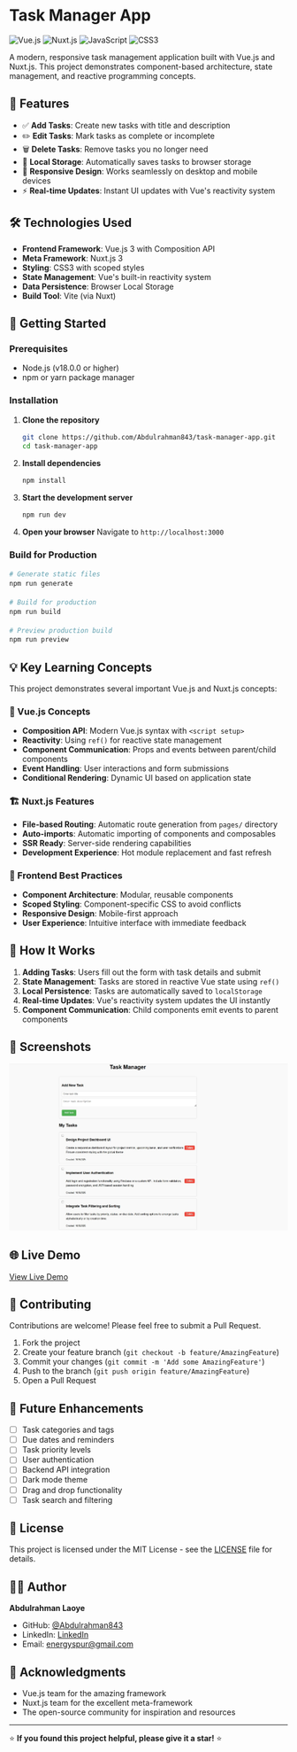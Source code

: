 # Task Manager App

![Vue.js](https://img.shields.io/badge/Vue.js-4FC08D?style=for-the-badge&logo=vue.js&logoColor=white)
![Nuxt.js](https://img.shields.io/badge/Nuxt.js-00DC82?style=for-the-badge&logo=nuxt.js&logoColor=white)
![JavaScript](https://img.shields.io/badge/JavaScript-F7DF1E?style=for-the-badge&logo=javascript&logoColor=black)
![CSS3](https://img.shields.io/badge/CSS3-1572B6?style=for-the-badge&logo=css3&logoColor=white)

A modern, responsive task management application built with Vue.js and Nuxt.js. This project demonstrates component-based architecture, state management, and reactive programming concepts.

## 🚀 Features

- ✅ **Add Tasks**: Create new tasks with title and description
- ✏️ **Edit Tasks**: Mark tasks as complete or incomplete
- 🗑️ **Delete Tasks**: Remove tasks you no longer need
- 💾 **Local Storage**: Automatically saves tasks to browser storage
- 📱 **Responsive Design**: Works seamlessly on desktop and mobile devices
- ⚡ **Real-time Updates**: Instant UI updates with Vue's reactivity system

## 🛠️ Technologies Used

- **Frontend Framework**: Vue.js 3 with Composition API
- **Meta Framework**: Nuxt.js 3
- **Styling**: CSS3 with scoped styles
- **State Management**: Vue's built-in reactivity system
- **Data Persistence**: Browser Local Storage
- **Build Tool**: Vite (via Nuxt)


## 🚦 Getting Started

### Prerequisites

- Node.js (v18.0.0 or higher)
- npm or yarn package manager

### Installation

1. **Clone the repository**
   ```bash
   git clone https://github.com/Abdulrahman843/task-manager-app.git
   cd task-manager-app
   ```

2. **Install dependencies**
   ```bash
   npm install
   ```

3. **Start the development server**
   ```bash
   npm run dev
   ```

4. **Open your browser**
   Navigate to `http://localhost:3000`

### Build for Production

```bash
# Generate static files
npm run generate

# Build for production
npm run build

# Preview production build
npm run preview
```

## 💡 Key Learning Concepts

This project demonstrates several important Vue.js and Nuxt.js concepts:

### 🔧 Vue.js Concepts
- **Composition API**: Modern Vue.js syntax with `<script setup>`
- **Reactivity**: Using `ref()` for reactive state management
- **Component Communication**: Props and events between parent/child components
- **Event Handling**: User interactions and form submissions
- **Conditional Rendering**: Dynamic UI based on application state

### 🏗️ Nuxt.js Features
- **File-based Routing**: Automatic route generation from `pages/` directory
- **Auto-imports**: Automatic importing of components and composables
- **SSR Ready**: Server-side rendering capabilities
- **Development Experience**: Hot module replacement and fast refresh

### 🎨 Frontend Best Practices
- **Component Architecture**: Modular, reusable components
- **Scoped Styling**: Component-specific CSS to avoid conflicts
- **Responsive Design**: Mobile-first approach
- **User Experience**: Intuitive interface with immediate feedback

## 🔄 How It Works

1. **Adding Tasks**: Users fill out the form with task details and submit
2. **State Management**: Tasks are stored in reactive Vue state using `ref()`
3. **Local Persistence**: Tasks are automatically saved to `localStorage`
4. **Real-time Updates**: Vue's reactivity system updates the UI instantly
5. **Component Communication**: Child components emit events to parent components

## 📱 Screenshots

![Task Manager Screenshot](Screenshot.jpg)

## 🌐 Live Demo

[View Live Demo](https://your-deployed-app-url.com)

## 🤝 Contributing

Contributions are welcome! Please feel free to submit a Pull Request.

1. Fork the project
2. Create your feature branch (`git checkout -b feature/AmazingFeature`)
3. Commit your changes (`git commit -m 'Add some AmazingFeature'`)
4. Push to the branch (`git push origin feature/AmazingFeature`)
5. Open a Pull Request

## 📝 Future Enhancements

- [ ] Task categories and tags
- [ ] Due dates and reminders
- [ ] Task priority levels
- [ ] User authentication
- [ ] Backend API integration
- [ ] Dark mode theme
- [ ] Drag and drop functionality
- [ ] Task search and filtering

## 📄 License

This project is licensed under the MIT License - see the [LICENSE](LICENSE) file for details.

## 👨‍💻 Author

**Abdulrahman Laoye**
- GitHub: [@Abdulrahman843](https://github.com/Abdulrahman843)
- LinkedIn: [LinkedIn](([https://www.linkedin.com/in/abdulrahman-adewale-laoye/]))
- Email: energyspur@gmail.com

## 🙏 Acknowledgments

- Vue.js team for the amazing framework
- Nuxt.js team for the excellent meta-framework
- The open-source community for inspiration and resources

---

⭐ **If you found this project helpful, please give it a star!** ⭐
